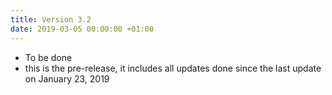 ```yaml
---
title: Version 3.2
date: 2019-03-05 00:00:00 +01:00
---
```


- To be done
- this is the pre-release, it includes all updates done since the last update on January 23, 2019

